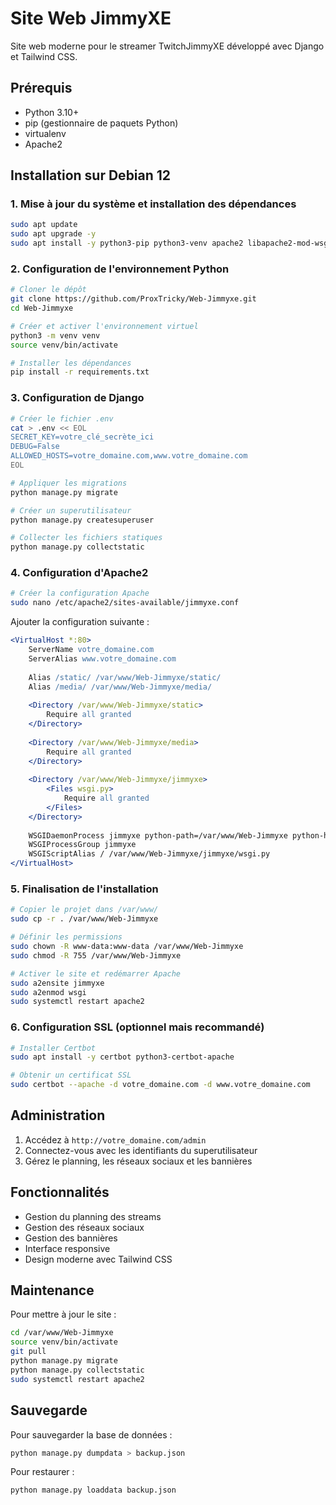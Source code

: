 # Site Web JimmyXE

Site web moderne pour le streamer TwitchJimmyXE développé avec Django et Tailwind CSS.

## Prérequis

- Python 3.10+
- pip (gestionnaire de paquets Python)
- virtualenv
- Apache2

## Installation sur Debian 12

### 1. Mise à jour du système et installation des dépendances

```bash
sudo apt update
sudo apt upgrade -y
sudo apt install -y python3-pip python3-venv apache2 libapache2-mod-wsgi-py3
```

### 2. Configuration de l'environnement Python

```bash
# Cloner le dépôt
git clone https://github.com/ProxTricky/Web-Jimmyxe.git
cd Web-Jimmyxe

# Créer et activer l'environnement virtuel
python3 -m venv venv
source venv/bin/activate

# Installer les dépendances
pip install -r requirements.txt
```

### 3. Configuration de Django

```bash
# Créer le fichier .env
cat > .env << EOL
SECRET_KEY=votre_clé_secrète_ici
DEBUG=False
ALLOWED_HOSTS=votre_domaine.com,www.votre_domaine.com
EOL

# Appliquer les migrations
python manage.py migrate

# Créer un superutilisateur
python manage.py createsuperuser

# Collecter les fichiers statiques
python manage.py collectstatic
```

### 4. Configuration d'Apache2

```bash
# Créer la configuration Apache
sudo nano /etc/apache2/sites-available/jimmyxe.conf
```

Ajouter la configuration suivante :

```apache
<VirtualHost *:80>
    ServerName votre_domaine.com
    ServerAlias www.votre_domaine.com
    
    Alias /static/ /var/www/Web-Jimmyxe/static/
    Alias /media/ /var/www/Web-Jimmyxe/media/
    
    <Directory /var/www/Web-Jimmyxe/static>
        Require all granted
    </Directory>
    
    <Directory /var/www/Web-Jimmyxe/media>
        Require all granted
    </Directory>
    
    <Directory /var/www/Web-Jimmyxe/jimmyxe>
        <Files wsgi.py>
            Require all granted
        </Files>
    </Directory>
    
    WSGIDaemonProcess jimmyxe python-path=/var/www/Web-Jimmyxe python-home=/var/www/Web-Jimmyxe/venv
    WSGIProcessGroup jimmyxe
    WSGIScriptAlias / /var/www/Web-Jimmyxe/jimmyxe/wsgi.py
</VirtualHost>
```

### 5. Finalisation de l'installation

```bash
# Copier le projet dans /var/www/
sudo cp -r . /var/www/Web-Jimmyxe

# Définir les permissions
sudo chown -R www-data:www-data /var/www/Web-Jimmyxe
sudo chmod -R 755 /var/www/Web-Jimmyxe

# Activer le site et redémarrer Apache
sudo a2ensite jimmyxe
sudo a2enmod wsgi
sudo systemctl restart apache2
```

### 6. Configuration SSL (optionnel mais recommandé)

```bash
# Installer Certbot
sudo apt install -y certbot python3-certbot-apache

# Obtenir un certificat SSL
sudo certbot --apache -d votre_domaine.com -d www.votre_domaine.com
```

## Administration

1. Accédez à `http://votre_domaine.com/admin`
2. Connectez-vous avec les identifiants du superutilisateur
3. Gérez le planning, les réseaux sociaux et les bannières

## Fonctionnalités

- Gestion du planning des streams
- Gestion des réseaux sociaux
- Gestion des bannières
- Interface responsive
- Design moderne avec Tailwind CSS

## Maintenance

Pour mettre à jour le site :

```bash
cd /var/www/Web-Jimmyxe
source venv/bin/activate
git pull
python manage.py migrate
python manage.py collectstatic
sudo systemctl restart apache2
```

## Sauvegarde

Pour sauvegarder la base de données :
```bash
python manage.py dumpdata > backup.json
```

Pour restaurer :
```bash
python manage.py loaddata backup.json
